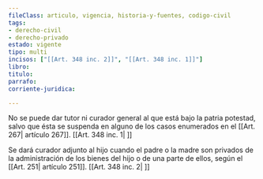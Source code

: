 ```yaml
---
fileClass: articulo, vigencia, historia-y-fuentes, codigo-civil
tags:
- derecho-civil
- derecho-privado
estado: vigente
tipo: multi
incisos: ["[[Art. 348 inc. 2]]", "[[Art. 348 inc. 1]]"]
libro:
titulo:
parrafo:
corriente-juridica:

---
```

No se puede dar tutor ni curador general al que está bajo la patria potestad, salvo que ésta se suspenda en alguno de los casos enumerados en el [[Art. 267| artículo 267]]. [[Art. 348 inc. 1| ]]

Se dará curador adjunto al hijo cuando el padre o la madre son privados de la administración de los bienes del hijo o de una parte de ellos, según el [[Art. 251| artículo 251]]. [[Art. 348 inc. 2| ]]